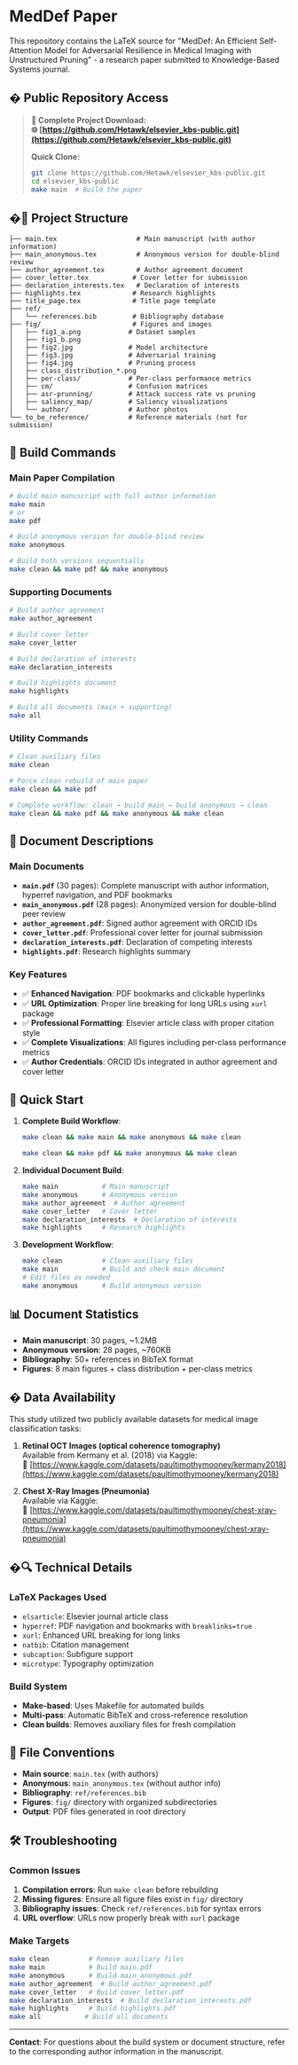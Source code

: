 # MedDef Paper

This repository contains the LaTeX source for "MedDef: An Efficient Self-Attention Model for Adversarial Resilience in Medical Imaging with Unstructured Pruning" - a research paper submitted to Knowledge-Based Systems journal.

## � **Public Repository Access**

> **📂 Complete Project Download:**  
> **🌐 [https://github.com/Hetawk/elsevier_kbs-public.git](https://github.com/Hetawk/elsevier_kbs-public.git)**
>
> **Quick Clone:**
>
> ```bash
> git clone https://github.com/Hetawk/elsevier_kbs-public.git
> cd elsevier_kbs-public
> make main  # Build the paper
> ```

## �📁 Project Structure

```
├── main.tex                    # Main manuscript (with author information)
├── main_anonymous.tex          # Anonymous version for double-blind review
├── author_agreement.tex        # Author agreement document
├── cover_letter.tex           # Cover letter for submission
├── declaration_interests.tex   # Declaration of interests
├── highlights.tex             # Research highlights
├── title_page.tex             # Title page template
├── ref/
│   └── references.bib         # Bibliography database
├── fig/                       # Figures and images
│   ├── fig1_a.png            # Dataset samples
│   ├── fig1_b.png
│   ├── fig2.jpg              # Model architecture
│   ├── fig3.jpg              # Adversarial training
│   ├── fig4.jpg              # Pruning process
│   ├── class_distribution_*.png
│   ├── per-class/            # Per-class performance metrics
│   ├── cm/                   # Confusion matrices
│   ├── asr-prunning/         # Attack success rate vs pruning
│   ├── saliency_map/         # Saliency visualizations
│   └── author/               # Author photos
└── to_be_reference/          # Reference materials (not for submission)
```

## 🔧 Build Commands

### Main Paper Compilation

```bash
# Build main manuscript with full author information
make main
# or
make pdf

# Build anonymous version for double-blind review
make anonymous

# Build both versions sequentially
make clean && make pdf && make anonymous
```

### Supporting Documents

```bash
# Build author agreement
make author_agreement

# Build cover letter
make cover_letter

# Build declaration of interests
make declaration_interests

# Build highlights document
make highlights

# Build all documents (main + supporting)
make all
```

### Utility Commands

```bash
# Clean auxiliary files
make clean

# Force clean rebuild of main paper
make clean && make pdf

# Complete workflow: clean → build main → build anonymous → clean
make clean && make pdf && make anonymous && make clean
```

## 📄 Document Descriptions

### Main Documents

- **`main.pdf`** (30 pages): Complete manuscript with author information, hyperref navigation, and PDF bookmarks
- **`main_anonymous.pdf`** (28 pages): Anonymized version for double-blind peer review
- **`author_agreement.pdf`**: Signed author agreement with ORCID IDs
- **`cover_letter.pdf`**: Professional cover letter for journal submission
- **`declaration_interests.pdf`**: Declaration of competing interests
- **`highlights.pdf`**: Research highlights summary

### Key Features

- ✅ **Enhanced Navigation**: PDF bookmarks and clickable hyperlinks
- ✅ **URL Optimization**: Proper line breaking for long URLs using `xurl` package
- ✅ **Professional Formatting**: Elsevier article class with proper citation style
- ✅ **Complete Visualizations**: All figures including per-class performance metrics
- ✅ **Author Credentials**: ORCID IDs integrated in author agreement and cover letter

## 🚀 Quick Start

1. **Complete Build Workflow**:

   ```bash
   make clean && make main && make anonymous && make clean

   make clean && make pdf && make anonymous && make clean
   ```

2. **Individual Document Build**:

   ```bash
   make main           # Main manuscript
   make anonymous      # Anonymous version
   make author_agreement  # Author agreement
   make cover_letter   # Cover letter
   make declaration_interests  # Declaration of interests
   make highlights     # Research highlights
   ```

3. **Development Workflow**:
   ```bash
   make clean          # Clean auxiliary files
   make main           # Build and check main document
   # Edit files as needed
   make anonymous      # Build anonymous version
   ```

## 📊 Document Statistics

- **Main manuscript**: 30 pages, ~1.2MB
- **Anonymous version**: 28 pages, ~760KB
- **Bibliography**: 50+ references in BibTeX format
- **Figures**: 8 main figures + class distribution + per-class metrics

## � Data Availability

This study utilized two publicly available datasets for medical image classification tasks:

1. **Retinal OCT Images (optical coherence tomography)**  
   Available from Kermany et al. (2018) via Kaggle:  
   🔗 [https://www.kaggle.com/datasets/paultimothymooney/kermany2018](https://www.kaggle.com/datasets/paultimothymooney/kermany2018)

2. **Chest X-Ray Images (Pneumonia)**  
   Available via Kaggle:  
   🔗 [https://www.kaggle.com/datasets/paultimothymooney/chest-xray-pneumonia](https://www.kaggle.com/datasets/paultimothymooney/chest-xray-pneumonia)

## �🔍 Technical Details

### LaTeX Packages Used

- `elsarticle`: Elsevier journal article class
- `hyperref`: PDF navigation and bookmarks with `breaklinks=true`
- `xurl`: Enhanced URL breaking for long links
- `natbib`: Citation management
- `subcaption`: Subfigure support
- `microtype`: Typography optimization

### Build System

- **Make-based**: Uses Makefile for automated builds
- **Multi-pass**: Automatic BibTeX and cross-reference resolution
- **Clean builds**: Removes auxiliary files for fresh compilation

## 📝 File Conventions

- **Main source**: `main.tex` (with authors)
- **Anonymous**: `main_anonymous.tex` (without author info)
- **Bibliography**: `ref/references.bib`
- **Figures**: `fig/` directory with organized subdirectories
- **Output**: PDF files generated in root directory

## 🛠️ Troubleshooting

### Common Issues

1. **Compilation errors**: Run `make clean` before rebuilding
2. **Missing figures**: Ensure all figure files exist in `fig/` directory
3. **Bibliography issues**: Check `ref/references.bib` for syntax errors
4. **URL overflow**: URLs now properly break with `xurl` package

### Make Targets

```bash
make clean          # Remove auxiliary files
make main           # Build main.pdf
make anonymous      # Build main_anonymous.pdf
make author_agreement  # Build author_agreement.pdf
make cover_letter   # Build cover_letter.pdf
make declaration_interests  # Build declaration_interests.pdf
make highlights     # Build highlights.pdf
make all           # Build all documents
```

---

**Contact**: For questions about the build system or document structure, refer to the corresponding author information in the manuscript.

